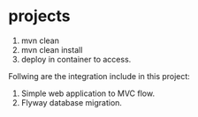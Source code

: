 # projects
1. mvn clean 
2. mvn clean install
3. deploy in container to access.

Follwing are the integration include in this project:
1. Simple web application to MVC flow.
2. Flyway database migration.
